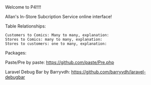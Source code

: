 Welcome to P4!!!!

Allan's In-Store Subcription Service online interface!










Table Relationships:

	Customers to Comics: Many to many, explanation:
	Stores to Comics: many to many, explanation:
	Stores to customers: one to many, explanation:












Packages:

Paste/Pre by paste:  https://github.com/paste/Pre.php

Laravel Debug Bar by  Barryvdh:  https://github.com/barryvdh/laravel-debugbar

